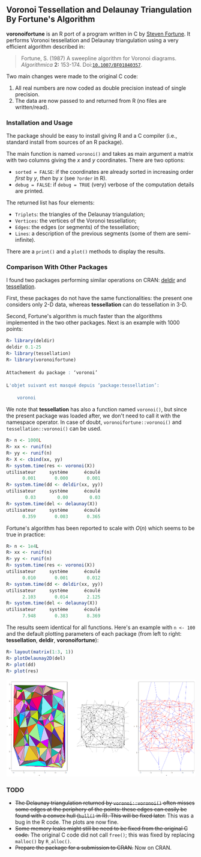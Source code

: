 <h2>Voronoi Tessellation and Delaunay Triangulation By Fortune's Algorithm</h2>

**voronoifortune** is an R port of a program written in C by [Steven Fortune](https://9p.io/who/sjf/). It performs Voronoi tessellation and Delaunay triangulation using a very efficient algorithm described in:

>Fortune, S. (1987) A sweepline algorithm for Voronoi diagrams. *Algorithmica* **2:** 153-174. Doi:[`10.1007/BF01840357`](https://doi.org/10.1007/BF01840357).

Two main changes were made to the original C code:

1. All real numbers are now coded as double precision instead of single precision.
2. The data are now passed to and returned from R (no files are written/read).

<h3>Installation and Usage</h3>

The package should be easy to install giving R and a C compiler (i.e., standard install from sources of an R package).

The main function is named `voronoi()` and takes as main argument a matrix with two columns giving the $x$ and $y$ coordinates. There are two options:

- `sorted = FALSE`: if the coordinates are already sorted in increasing order *first* by $y$, *then* by $x$ (see `?order` in R).
- `debug = FALSE`: if `debug = TRUE` (very) verbose of the computation details are printed.

The returned list has four elements:

- `Triplets`: the triangles of the Delaunay triangulation;
- `Vertices`: the vertices of the Voronoi tessellation;
- `Edges`: the edges (or segments) of the tessellation;
- `Lines`: a description of the previous segments (some of them are semi-infinite).

There are a `print()` and a `plot()` methods to display the results.

<h3>Comparison With Other Packages</h3>

I found two packages performing similar operations on CRAN: [deldir](https://cran.r-project.org/package=deldir) and [tessellation](https://cran.r-project.org/package=tessellation).

First, these packages do not have the same functionalities: the present one considers only 2-D data, whereas **tessellation** can do tessellation in 3-D.

Second, Fortune's algorithm is much faster than the algorithms implemented in the two other packages. Next is an example with 1000 points:

```r
R> library(deldir)
deldir 0.1-25
R> library(tessellation)
R> library(voronoifortune)

Attachement du package : ‘voronoi’

L'objet suivant est masqué depuis ‘package:tessellation’:

    voronoi
```

We note that **tessellation** has also a function named `voronoi()`, but since the present package was loaded after, we don't need to call it with the namespace operator. In case of doubt, `voronoifortune::voronoi()` and `tessellation::voronoi()` can be used.

```r
R> n <- 1000L
R> xx <- runif(n)
R> yy <- runif(n)
R> X <- cbind(xx, yy)
R> system.time(res <- voronoi(X))
utilisateur     système      écoulé
      0.001       0.000       0.001
R> system.time(dd <- deldir(xx, yy))
utilisateur     système      écoulé
       0.03        0.00        0.03
R> system.time(del <- delaunay(X))
utilisateur     système      écoulé
      0.359       0.003       0.365

```

Fortune's algorithm has been reported to scale with $O(n)$ which seems to be true in practice:


```r
R> n <- 1e4L
R> xx <- runif(n)
R> yy <- runif(n)
R> system.time(res <- voronoi(X))
utilisateur     système      écoulé
      0.010       0.001       0.012
R> system.time(dd <- deldir(xx, yy))
utilisateur     système      écoulé
      2.103       0.014       2.125
R> system.time(del <- delaunay(X))
utilisateur     système      écoulé
      7.948       0.383       8.369
```

The results seem identical for all functions. Here's an example with `n <- 100` and the default plotting parameters of each package (from left to right: **tessellation**, **deldir**, **voronoifortune**):

```r
R> layout(matrix(1:3, 1))
R> plotDelaunay2D(del)
R> plot(dd)
R> plot(res)
```

![](plots.png)

<h3>TODO</h3>

- ~~The Delaunay triangulation returned by `voronoi::voronoi()` often misses some edges at the periphery of the points: these edges can easily be found with a convex hull (`hull()` in R). This will be fixed later.~~ This was a bug in the R code. The plots are now fine.
- ~~Some memory leaks might still be need to be fixed from the original C code.~~ The original C code did not call `free()`; this was fixed by replacing `malloc()` by `R_alloc()`.
- ~~Prepare the package for a submission to CRAN.~~ Now on CRAN.

